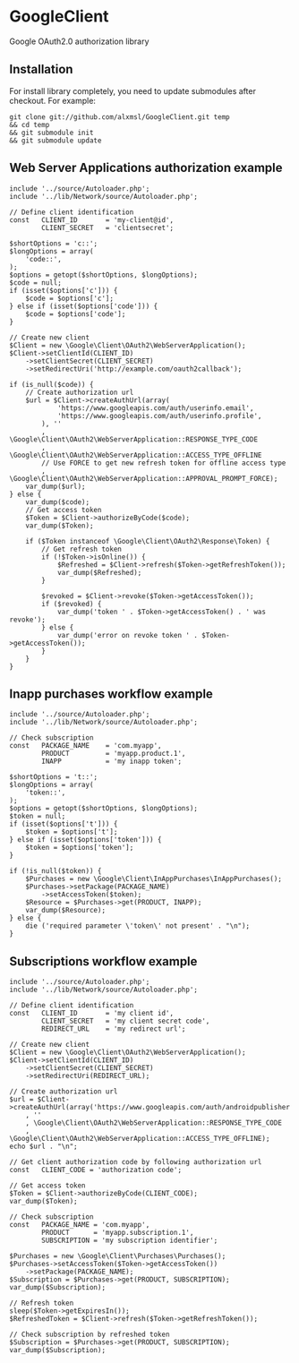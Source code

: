 GoogleClient
============

Google OAuth2.0 authorization library

Installation
-------

For install library completely, you need to update submodules after checkout. For example:

    git clone git://github.com/alxmsl/GoogleClient.git temp
    && cd temp
    && git submodule init
    && git submodule update

Web Server Applications authorization example
-------

    include '../source/Autoloader.php';
    include '../lib/Network/source/Autoloader.php';
    
    // Define client identification
    const   CLIENT_ID       = 'my-client@id',
            CLIENT_SECRET   = 'clientsecret';
    
    $shortOptions = 'c::';
    $longOptions = array(
        'code::',
    );
    $options = getopt($shortOptions, $longOptions);
    $code = null;
    if (isset($options['c'])) {
        $code = $options['c'];
    } else if (isset($options['code'])) {
        $code = $options['code'];
    }
    
    // Create new client
    $Client = new \Google\Client\OAuth2\WebServerApplication();
    $Client->setClientId(CLIENT_ID)
        ->setClientSecret(CLIENT_SECRET)
        ->setRedirectUri('http://example.com/oauth2callback');
    
    if (is_null($code)) {
        // Create authorization url
        $url = $Client->createAuthUrl(array(
                'https://www.googleapis.com/auth/userinfo.email',
                'https://www.googleapis.com/auth/userinfo.profile',
            ), ''
            , \Google\Client\OAuth2\WebServerApplication::RESPONSE_TYPE_CODE
            , \Google\Client\OAuth2\WebServerApplication::ACCESS_TYPE_OFFLINE
            // Use FORCE to get new refresh token for offline access type
            , \Google\Client\OAuth2\WebServerApplication::APPROVAL_PROMPT_FORCE);
        var_dump($url);
    } else {
        var_dump($code);
        // Get access token
        $Token = $Client->authorizeByCode($code);
        var_dump($Token);
    
        if ($Token instanceof \Google\Client\OAuth2\Response\Token) {
            // Get refresh token
            if (!$Token->isOnline()) {
                $Refreshed = $Client->refresh($Token->getRefreshToken());
                var_dump($Refreshed);
            }
    
            $revoked = $Client->revoke($Token->getAccessToken());
            if ($revoked) {
                var_dump('token ' . $Token->getAccessToken() . ' was revoke');
            } else {
                var_dump('error on revoke token ' . $Token->getAccessToken());
            }
        }
    }

Inapp purchases workflow example
-------

    include '../source/Autoloader.php';
    include '../lib/Network/source/Autoloader.php';

    // Check subscription
    const   PACKAGE_NAME    = 'com.myapp',
            PRODUCT         = 'myapp.product.1',
            INAPP           = 'my inapp token';
    
    $shortOptions = 't::';
    $longOptions = array(
        'token::',
    );
    $options = getopt($shortOptions, $longOptions);
    $token = null;
    if (isset($options['t'])) {
        $token = $options['t'];
    } else if (isset($options['token'])) {
        $token = $options['token'];
    }
    
    if (!is_null($token)) {
        $Purchases = new \Google\Client\InAppPurchases\InAppPurchases();
        $Purchases->setPackage(PACKAGE_NAME)
            ->setAccessToken($token);
        $Resource = $Purchases->get(PRODUCT, INAPP);
        var_dump($Resource);
    } else {
        die ('required parameter \'token\' not present' . "\n");
    }

Subscriptions workflow example
-------

    include '../source/Autoloader.php';
    include '../lib/Network/source/Autoloader.php';
    
    // Define client identification
    const   CLIENT_ID       = 'my client id',
            CLIENT_SECRET   = 'my client secret code',
            REDIRECT_URL    = 'my redirect url';
    
    // Create new client
    $Client = new \Google\Client\OAuth2\WebServerApplication();
    $Client->setClientId(CLIENT_ID)
        ->setClientSecret(CLIENT_SECRET)
        ->setRedirectUri(REDIRECT_URL);
    
    // Create authorization url
    $url = $Client->createAuthUrl(array('https://www.googleapis.com/auth/androidpublisher')
        , ''
        , \Google\Client\OAuth2\WebServerApplication::RESPONSE_TYPE_CODE
        , \Google\Client\OAuth2\WebServerApplication::ACCESS_TYPE_OFFLINE);
    echo $url . "\n";
    
    // Get client authorization code by following authorization url
    const   CLIENT_CODE = 'authorization code';
    
    // Get access token
    $Token = $Client->authorizeByCode(CLIENT_CODE);
    var_dump($Token);
    
    // Check subscription
    const   PACKAGE_NAME = 'com.myapp',
            PRODUCT      = 'myapp.subscription.1',
            SUBSCRIPTION = 'my subscription identifier';
    
    $Purchases = new \Google\Client\Purchases\Purchases();
    $Purchases->setAccessToken($Token->getAccessToken())
        ->setPackage(PACKAGE_NAME);
    $Subscription = $Purchases->get(PRODUCT, SUBSCRIPTION);
    var_dump($Subscription);
    
    // Refresh token
    sleep($Token->getExpiresIn());
    $RefreshedToken = $Client->refresh($Token->getRefreshToken());
    
    // Check subscription by refreshed token
    $Subscription = $Purchases->get(PRODUCT, SUBSCRIPTION);
    var_dump($Subscription);
